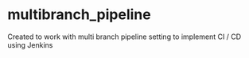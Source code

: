 # multibranch_pipeline
Created to work with multi branch pipeline setting to implement CI / CD using Jenkins
